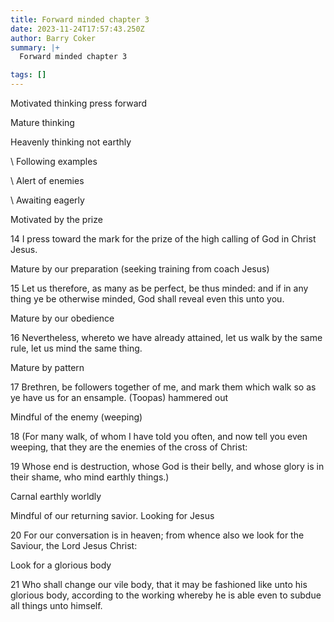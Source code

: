 ```yaml
---
title: Forward minded chapter 3
date: 2023-11-24T17:57:43.250Z
author: Barry Coker
summary: |+
  Forward minded chapter 3

tags: []
---
```

Motivated thinking press forward

Mature thinking 

Heavenly thinking not earthly

\    Following examples

\    Alert of enemies

\    Awaiting eagerly 

Motivated by the prize

14 I press toward the mark for the prize of the high calling of God in Christ Jesus.

Mature by our preparation (seeking training from coach Jesus)

15 Let us therefore, as many as be perfect, be thus minded: and if in any thing ye be otherwise minded, God shall reveal even this unto you.

Mature by our obedience 

16 Nevertheless, whereto we have already attained, let us walk by the same rule, let us mind the same thing.

Mature by pattern

17 Brethren, be followers together of me, and mark them which walk so as ye have us for an ensample. (Toopas) hammered out

Mindful of the enemy (weeping)

18 (For many walk, of whom I have told you often, and now tell you even weeping, that they are the enemies of the cross of Christ:

19 Whose end is destruction, whose God is their belly, and whose glory is in their shame, who mind earthly things.)

Carnal earthly worldly

Mindful of our returning savior. Looking for Jesus 

20 For our conversation is in heaven; from whence also we look for the Saviour, the Lord Jesus Christ:

Look for a glorious body

21 Who shall change our vile body, that it may be fashioned like unto his glorious body, according to the working whereby he is able even to subdue all things unto himself.